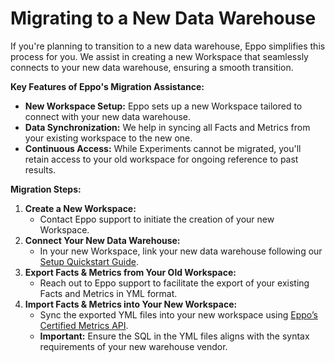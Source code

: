 # Migrating to a New Data Warehouse

If you're planning to transition to a new data warehouse, Eppo simplifies this process for you. We assist in creating a new Workspace that seamlessly connects to your new data warehouse, ensuring a smooth transition.

**Key Features of Eppo's Migration Assistance:**

- **New Workspace Setup:** Eppo sets up a new Workspace tailored to connect with your new data warehouse.
- **Data Synchronization:** We help in syncing all Facts and Metrics from your existing workspace to the new one.
- **Continuous Access:** While Experiments cannot be migrated, you'll retain access to your old workspace for ongoing reference to past results.

**Migration Steps:**

1. **Create a New Workspace:**
    - Contact Eppo support to initiate the creation of your new Workspace.
2. **Connect Your New Data Warehouse:**
    - In your new Workspace, link your new data warehouse following our [Setup Quickstart Guide](../quick-starts/setup-quickstart.md).
3. **Export Facts & Metrics from Your Old Workspace:**
    - Reach out to Eppo support to facilitate the export of your existing Facts and Metrics in YML format.
4. **Import Facts & Metrics into Your New Workspace:**
    - Sync the exported YML files into your new workspace using [Eppo’s Certified Metrics API](../data-management/metrics/certified-metrics.md).
    - **Important:** Ensure the SQL in the YML files aligns with the syntax requirements of your new warehouse vendor.